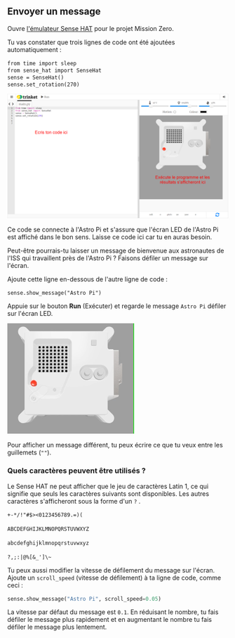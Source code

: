 ## Envoyer un message

Ouvre [l'émulateur Sense HAT](https://trinket.io/mission-zero) pour le projet Mission Zero.

Tu vas constater que trois lignes de code ont été ajoutées automatiquement :

    from time import sleep
    from sense_hat import SenseHat
    sense = SenseHat()
    sense.set_rotation(270)

![Une capture d'écran de l'émulateur Trinket Sense Hat avec trois lignes de code de démarrage affichées dans le panneau de gauche.](images/sense-hat-emulator.png)

Ce code se connecte à l'Astro Pi et s'assure que l'écran LED de l'Astro Pi est affiché dans le bon sens. Laisse ce code ici car tu en auras besoin.

Peut-être pourrais-tu laisser un message de bienvenue aux astronautes de l'ISS qui travaillent près de l'Astro Pi ? Faisons défiler un message sur l'écran.

Ajoute cette ligne en-dessous de l'autre ligne de code :

    sense.show_message("Astro Pi")

Appuie sur le bouton **Run** (Exécuter) et regarde le message `Astro Pi` défiler sur l'écran LED.

![L'émulateur Trinket Sense HAT exécutant un exemple de programme qui fait défiler le texte "Astro PI" sur la matrice LED en lettres blanches](images/M0_1.gif)

Pour afficher un message différent, tu peux écrire ce que tu veux entre les guillemets (`""`).

### Quels caractères peuvent être utilisés ?

Le Sense HAT ne peut afficher que le jeu de caractères Latin 1, ce qui signifie que seuls les caractères suivants sont disponibles. Les autres caractères s'afficheront sous la forme d'un `?` .

```
+-*/!"#$><0123456789.=)(

ABCDEFGHIJKLMNOPQRSTUVWXYZ

abcdefghijklmnopqrstuvwxyz

?,;:|@%[&_']\~
```

Tu peux aussi modifier la vitesse de défilement du message sur l'écran. Ajoute un `scroll_speed` (vitesse de défilement) à ta ligne de code, comme ceci :

```python
sense.show_message("Astro Pi", scroll_speed=0.05)
```

La vitesse par défaut du message est `0.1`. En réduisant le nombre, tu fais défiler le message plus rapidement et en augmentant le nombre tu fais défiler le message plus lentement.
